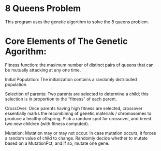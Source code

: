 # 8 Queens Problem
This program uses the genetic algortihm to solve the 8 queens problem.

# Core Elements of The Genetic Agorithm:
Fitness function: the maximum number of distinct pairs of queens that can be mutually attacking at any one time.

Initial Population: The initialization contains a randomly distributed population.

Selection of parents: Two parents are selected to determine a child; this selection is in proportion to the “fitness” of each parent. 

CrossOver: Once parents having high fitness are selected, crossover essentially marks the recombining of genetic materials / chromosomes to produce a healthy offspring. Pick a random spot for crossover, and breed two new children (with fitness computed). 

Mutation: Mutation may or may not occur. In case mutation occurs, it forces a random value of child to change. Randomly decide whether to mutate based on a MutationPct, and if so, mutate one gene.
